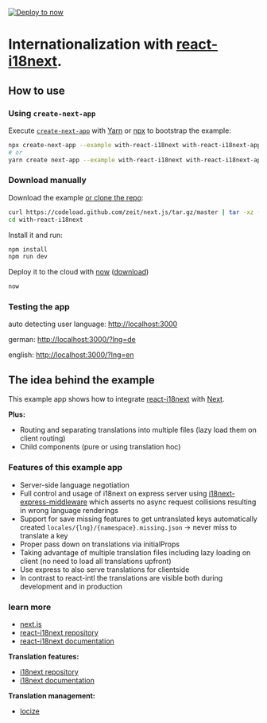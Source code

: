 [![Deploy to now](https://deploy.now.sh/static/button.svg)](https://deploy.now.sh/?repo=https://github.com/zeit/next.js/tree/master/examples/with-react-i18next)

# Internationalization with [react-i18next](https://github.com/i18next/react-i18next).

## How to use

### Using `create-next-app`

Execute [`create-next-app`](https://github.com/segmentio/create-next-app) with [Yarn](https://yarnpkg.com/lang/en/docs/cli/create/) or [npx](https://github.com/zkat/npx#readme) to bootstrap the example:

```bash
npx create-next-app --example with-react-i18next with-react-i18next-app
# or
yarn create next-app --example with-react-i18next with-react-i18next-app
```

### Download manually

Download the example [or clone the repo](https://github.com/zeit/next.js):

```bash
curl https://codeload.github.com/zeit/next.js/tar.gz/master | tar -xz --strip=2 next.js-master/examples/with-react-i18next
cd with-react-i18next
```

Install it and run:

```bash
npm install
npm run dev
```

Deploy it to the cloud with [now](https://zeit.co/now) ([download](https://zeit.co/download))

```bash
now
```

### Testing the app

auto detecting user language: [http://localhost:3000](http://localhost:3000)

german: [http://localhost:3000/?lng=de](http://localhost:3000/?lng=de)

english: [http://localhost:3000/?lng=en](http://localhost:3000/?lng=en)

## The idea behind the example

This example app shows how to integrate [react-i18next](https://github.com/i18next/react-i18next) with [Next](https://github.com/zeit/next.js).

**Plus:**

* Routing and separating translations into multiple files (lazy load them on client routing)
* Child components (pure or using translation hoc)

### Features of this example app

* Server-side language negotiation
* Full control and usage of i18next on express server using [i18next-express-middleware](https://github.com/i18next/i18next-express-middleware) which asserts no async request collisions resulting in wrong language renderings
* Support for save missing features to get untranslated keys automatically created `locales/{lng}/{namespace}.missing.json` -> never miss to translate a key
* Proper pass down on translations via initialProps
* Taking advantage of multiple translation files including lazy loading on client (no need to load all translations upfront)
* Use express to also serve translations for clientside
* In contrast to react-intl the translations are visible both during development and in production

### learn more

* [next.js](https://github.com/zeit/next.js)
* [react-i18next repository](https://github.com/i18next/react-i18next)
* [react-i18next documentation](https://react.i18next.com)

**Translation features:**

* [i18next repository](https://github.com/i18next/i18next)
* [i18next documentation](https://www.i18next.com)

**Translation management:**

* [locize](http://locize.com)
